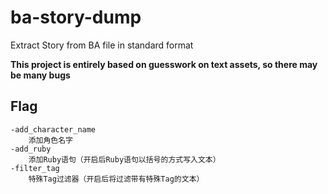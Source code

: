 # ba-story-dump
Extract Story from BA file in standard format

**This project is entirely based on guesswork on text assets, so there may be many bugs**

## Flag
```
-add_character_name
    添加角色名字
-add_ruby
    添加Ruby语句（开启后Ruby语句以括号的方式写入文本）
-filter_tag
    特殊Tag过滤器（开启后将过滤带有特殊Tag的文本）
```